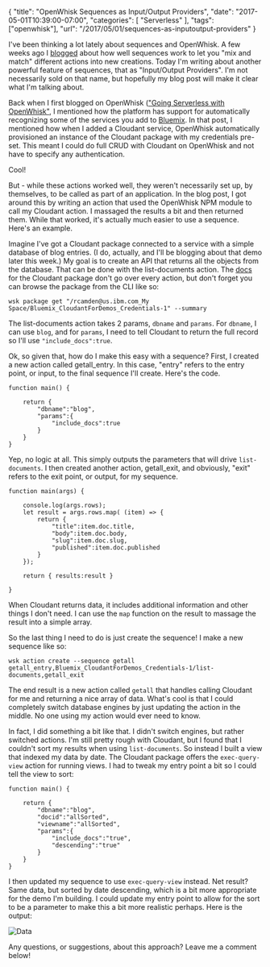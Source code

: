 
{
	"title": "OpenWhisk Sequences as Input/Output Providers",
	"date": "2017-05-01T10:39:00-07:00",
	"categories": [
		"Serverless"
	],
	"tags": ["openwhisk"],
	"url": "/2017/05/01/sequences-as-inputoutput-providers"
}

I've been thinking a lot lately about sequences and OpenWhisk. A few weeks ago I [blogged](https://www.raymondcamden.com/2017/04/07/from-actions-to-sequences-to-services) about how well sequences work to let you "mix and match" different actions into new creations. Today I'm writing about another powerful feature of sequences, that as "Input/Output Providers". I'm not necessarily sold on that name, but hopefully my blog post will make it clear what I'm talking about.

Back when I first blogged on OpenWhisk (["Going Serverless with OpenWhisk"](https://www.raymondcamden.com/2016/12/23/going-serverless-with-openwhisk), I mentioned how the platform has support for automatically recognizing some of the services you add to [Bluemix](https://www.ibm.com/cloud-computing/bluemix/). In that post, I mentioned how when I added a Cloudant service, OpenWhisk automatically provisioned an instance of the Cloudant package with my credentials pre-set. This meant I could do full CRUD with Cloudant on OpenWhisk and not have to specify any authentication.

Cool!

But - while these actions worked well, they weren't necessarily set up, by themselves, to be called as part of an application. In the blog post, I got around this by writing an action that used the OpenWhisk NPM module to call my Cloudant action. I massaged the results a bit and then returned them. While that worked, it's actually much easier to use a sequence. Here's an example.

Imagine I've got a Cloudant package connected to a service with a simple database of blog entries. (I do, actually, and I'll be blogging about that demo later this week.) My goal is to create an API that returns all the objects from the database. That can be done with the list-documents action. The [docs](https://console.ng.bluemix.net/docs/openwhisk/openwhisk_cloudant.html#openwhisk_catalog_cloudant) for the Cloudant package don't go over every action, but don't forget you can browse the package from the CLI like so:

`wsk package get "/rcamden@us.ibm.com_My Space/Bluemix_CloudantForDemos_Credentials-1" --summary`

The list-documents action takes 2 params, `dbname` and `params`. For `dbname`, I can use `blog`, and for `params`, I need to tell Cloudant to return the full record so I'll use `"include_docs":true`.

Ok, so given that, how do I make this easy with a sequence? First, I created a new action called getall_entry. In this case, "entry" refers to the entry point, or input, to the final sequence I'll create. Here's the code.

<pre><code class="language-javascript">function main() {

    return {
        "dbname":"blog",
        "params":{
            "include_docs":true
        }
    }
}
</code></pre>

Yep, no logic at all. This simply outputs the parameters that will drive `list-documents`. I then created another action, getall_exit, and obviously, "exit" refers to the exit point, or output, for my sequence.

<pre><code class="language-javascript">function main(args) {

    console.log(args.rows);
    let result = args.rows.map( (item) =&gt; {
        return {
            "title":item.doc.title,
            "body":item.doc.body,
            "slug":item.doc.slug,
            "published":item.doc.published
        }
    });

    return { results:result }

}
</code></pre>

When Cloudant returns data, it includes additional information and other things I don't need. I can use the `map` function on the result to massage the result into a simple array.

So the last thing I need to do is just create the sequence! I make a new sequence like so:

`wsk action create --sequence getall getall_entry,Bluemix_CloudantForDemos_Credentials-1/list-documents,getall_exit`

The end result is a new action called `getall` that handles calling Cloudant for me and returning a nice array of data. What's cool is that I could completely switch database engines by just updating the action in the middle. No one using my action would ever need to know.

In fact, I did something a bit like that. I didn't switch engines, but rather switched actions. I'm still pretty rough with Cloudant, but I found that I couldn't sort my results when using `list-documents`. So instead I built a view that indexed my data by date. The Cloudant package offers the `exec-query-view` action for running views. I had to tweak my entry point a bit so I could tell the view to sort:

<pre><code class="language-javascript">function main() {

    return {
        "dbname":"blog",
        "docid":"allSorted",
        "viewname":"allSorted",
        "params":{
            "include_docs":"true",
            "descending":"true"
        }
    }
}
</code></pre>

I then updated my sequence to use `exec-query-view` instead. Net result? Same data, but sorted by date descending, which is a bit more appropriate for the demo I'm building. I could update my entry point to allow for the sort to be a parameter to make this a bit more realistic perhaps. Here is the output:

![Data](https://static.raymondcamden.com/images/2017/5/seq1.png)

Any questions, or suggestions, about this approach? Leave me a comment below!